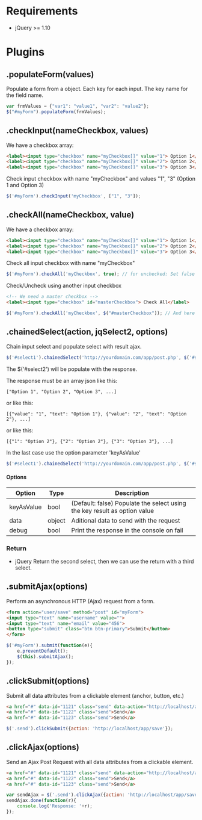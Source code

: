 # Requirements

* jQuery >= 1.10 

# Plugins
## .populateForm(values)

Populate a form from a object. Each key for each input. The key name for the field name.

```javascript
var frmValues = {"var1": "value1", "var2": "value2"};
$("#myForm").populateForm(frmValues);
```
## .checkInput(nameCheckbox, values)
We have a checkbox array:
```html
<label><input type="checkbox" name="myCheckbox[]" value="1"> Option 1</label>
<label><input type="checkbox" name="myCheckbox[]" value="2"> Option 2</label>
<label><input type="checkbox" name="myCheckbox[]" value="3"> Option 3</label>
```

Check input checkbox with name "myCheckbox" and values "1", "3" (Option 1 and Option 3)
```javascript
$('#myForm').checkInput('myCheckbox', ["1", "3"]);
```
## .checkAll(nameCheckbox, value)

We have a checkbox array:
```html
<label><input type="checkbox" name="myCheckbox[]" value="1"> Option 1</label>
<label><input type="checkbox" name="myCheckbox[]" value="2"> Option 2</label>
<label><input type="checkbox" name="myCheckbox[]" value="3"> Option 3</label>
```

Check all input checkbox with name "myCheckbox"
```javascript
$('#myForm').checkAll('myCheckbox', true); // for unchecked: Set false the last parameter
```
Check/Uncheck using another input checkbox
```html
<!-- We need a master checkbox -->
<label><input type="checkbox" id="masterCheckbox"> Check All</label>
```
```javascript
$('#myForm').checkAll('myCheckbox', $("#masterCheckbox")); // And here connect the master checkbox
```
## .chainedSelect(action, jqSelect2, options)
Chain input select and populate select with result ajax.
```javascript
$('#select1').chainedSelect('http://yourdomain.com/app/post.php', $('#select2'));
```
The $('#select2') will be populate with the response.

The response must be an array json like this:
```
["Option 1", "Option 2", "Option 3", ...]
```
or like this:
```
[{"value": "1", "text": "Option 1"}, {"value": "2", "text": "Option 2"}, ...]
```
or like this:
```
[{"1": "Option 2"}, {"2": "Option 2"}, {"3": "Option 3"}, ...]
```
In the last case use the option parameter 'keyAsValue'
```javascript
$('#select1').chainedSelect('http://yourdomain.com/app/post.php', $('#select2'), {keyAsValue: true});
```
#### Options

|Option|Type|Description|
|---|---|---|
|keyAsValue|bool| (Default: false) Populate the select using the key result as option value|
|data|object|Aditional data to send with the request|
|debug|bool|Print the response in the console on fail|

### Return
* jQuery Return the second select, then we can use the return with a third select.

## .submitAjax(options)

Perform an asynchronous HTTP (Ajax) request from a form.

```html
<form action="user/save" method="post" id="myForm">
<input type="text" name="username" value="">
<input type="text" name="email" value="456">
<button type="submit" class="btn btn-primary">Submit</button>
</form>
```
```javascript
$('#myForm').submit(function(e){
    e.preventDefault();
    $(this).submitAjax();
});
```

## .clickSubmit(options)

Submit all data attributes from a clickable element (anchor, button, etc.)

```html
<a href="#" data-id="1121" class="send" data-action="http://localhost/another_app/save">Send</a>
<a href="#" data-id="1122" class="send">Send</a>
<a href="#" data-id="1123" class="send">Send</a>
```
```javascript
$('.send').clickSubmit({action: 'http://localhost/app/save'});
```

## .clickAjax(options)
Send an Ajax Post Request with all data attributes from a clickable element.
```html
<a href="#" data-id="1121" class="send" data-action="http://localhost/another_app/save">Send</a>
<a href="#" data-id="1122" class="send">Send</a>
<a href="#" data-id="1123" class="send">Send</a>
```

```javascript
var sendAjax = $('.send').clickAjax({action: 'http://localhost/app/save'});
sendAjax.done(function(r){
    console.log('Response: '+r);
});
```
